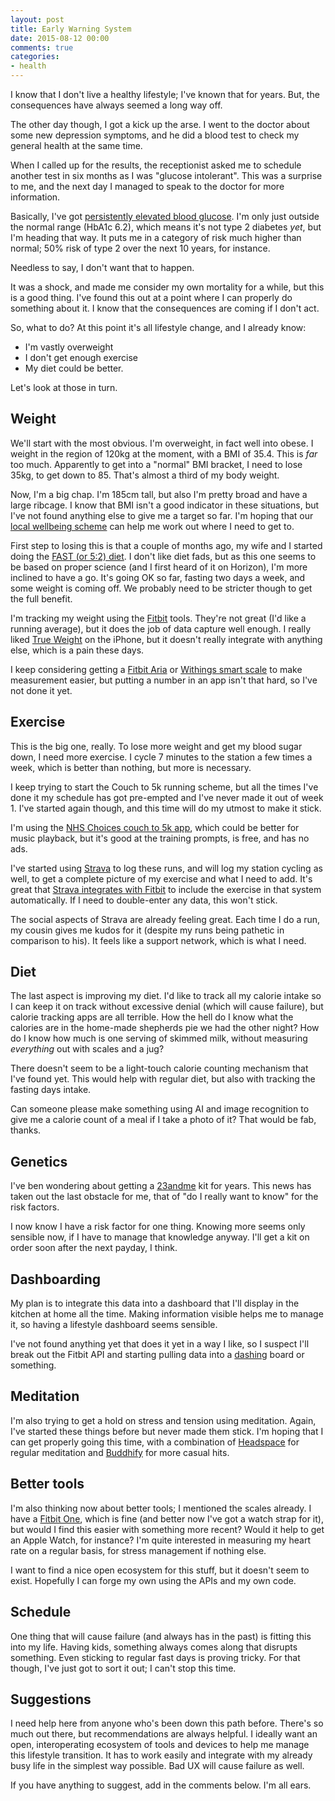 ```yaml
---
layout: post
title: Early Warning System
date: 2015-08-12 00:00
comments: true
categories:
- health
---
```


I know that I don't live a healthy lifestyle; I've known that for years. But, the consequences have always seemed a long way off.

The other day though, I got a kick up the arse. I went to the doctor about some new depression symptoms, and he did a blood test to check my general health at the same time.

When I called up for the results, the receptionist asked me to schedule another test in six months as I was "glucose intolerant". This was a surprise to me, and the next day I managed to speak to the doctor for more information.

Basically, I've got [persistently elevated blood glucose](https://en.wikipedia.org/wiki/Impaired_fasting_glucose). I'm only just outside the normal range (HbA1c 6.2), which means it's not type 2 diabetes *yet*, but I'm heading that way. It puts me in a category of risk much higher than normal; 50% risk of type 2 over the next 10 years, for instance.

Needless to say, I don't want that to happen.

It was a shock, and made me consider my own mortality for a while, but this is a good thing. I've found this out at a point where I can properly do something about it. I know that the consequences are coming if I don't act.

So, what to do? At this point it's all lifestyle change, and I already know:

* I'm vastly overweight
* I don't get enough exercise
* My diet could be better.

Let's look at those in turn.

## Weight

We'll start with the most obvious. I'm overweight, in fact well into obese. I weight in the region of 120kg at the moment, with a BMI of 35.4. This is *far* too much. Apparently to get into a "normal" BMI bracket, I need to lose 35kg, to get down to 85. That's almost a third of my body weight.

Now, I'm a big chap. I'm 185cm tall, but also I'm pretty broad and have a large ribcage. I know that BMI isn't a good indicator in these situations, but I've not found anything else to give me a target so far. I'm hoping that our [local wellbeing scheme](http://horsham.westsussexwellbeing.org.uk/) can help me work out where I need to get to.

First step to losing this is that a couple of months ago, my wife and I started doing the [FAST (or 5:2) diet](http://thefastdiet.co.uk/). I don't like diet fads, but as this one seems to be based on proper science (and I first heard of it on Horizon), I'm more inclined to have a go. It's going OK so far, fasting two days a week, and some weight is coming off. We probably need to be stricter though to get the full benefit.

I'm tracking my weight using the [Fitbit](https://www.fitbit.com/user/23W9NM) tools. They're not great (I'd like a running average), but it does the job of data capture well enough. I really liked [True Weight](https://itunes.apple.com/us/app/id287941226) on the iPhone, but it doesn't really integrate with anything else, which is a pain these days. 

I keep considering getting a [Fitbit Aria](https://www.fitbit.com/uk/aria) or [Withings smart scale](http://www2.withings.com/us/en/products/smart-body-analyzer/) to make measurement easier, but putting a number in an app isn't that hard, so I've not done it yet.

## Exercise

This is the big one, really. To lose more weight and get my blood sugar down, I need more exercise. I cycle 7 minutes to the station a few times a week, which is better than nothing, but more is necessary.

I keep trying to start the Couch to 5k running scheme, but all the times I've done it my schedule has got pre-empted and I've never made it out of week 1. I've started again though, and this time will do my utmost to make it stick.

I'm using the [NHS Choices couch to 5k app](http://www.nhs.uk/change4life/pages/couch-to-5k.aspx), which could be better for music playback, but it's good at the training prompts, is free, and has no ads.

I've started using [Strava](https://www.strava.com/athletes/floppy) to log these runs, and will log my station cycling as well, to get a complete picture of my exercise and what I need to add. It's great that [Strava integrates with Fitbit](https://blog.fitbit.com/fitbit-x-strava/) to include the exercise in that system automatically. If I need to double-enter any data, this won't stick.

The social aspects of Strava are already feeling great. Each time I do a run, my cousin gives me kudos for it (despite my runs being pathetic in comparison to his). It feels like a support network, which is what I need.

## Diet

The last aspect is improving my diet. I'd like to track all my calorie intake so I can keep it on track without excessive denial (which will cause failure), but calorie tracking apps are all terrible. How the hell do I know what the calories are in the home-made shepherds pie we had the other night? How do I know how much is one serving of skimmed milk, without measuring *everything* out with scales and a jug? 

There doesn't seem to be a light-touch calorie counting mechanism that I've found yet. This would help with regular diet, but also with tracking the fasting days intake. 

Can someone please make something using AI and image recognition to give me a calorie count of a meal if I take a photo of it? That would be fab, thanks.

## Genetics

I've ben wondering about getting a [23andme](http://23andme.co.uk/) kit for years. This news has taken out the last obstacle for me, that of "do I really want to know" for the risk factors. 

I now know I have a risk factor for one thing. Knowing more seems only sensible now, if I have to manage that knowledge anyway. I'll get a kit on order soon after the next payday, I think.

## Dashboarding

My plan is to integrate this data into a dashboard that I'll display in the kitchen at home all the time. Making information visible helps me to manage it, so having a lifestyle dashboard seems sensible.

I've not found anything yet that does it yet in a way I like, so I suspect I'll break out the Fitbit API and starting pulling data into a [dashing](https://github.com/Shopify/dashing) board or something.

## Meditation

I'm also trying to get a hold on stress and tension using meditation. Again, I've started these things before but never made them stick. I'm hoping that I can get properly going this time, with a combination of [Headspace](https://www.headspace.com/headspace-meditation-app) for regular meditation and [Buddhify](http://buddhify.com/) for more casual hits.

## Better tools

I'm also thinking now about better tools; I mentioned the scales already. I have a [Fitbit One](https://www.fitbit.com/uk/one), which is fine (and better now I've got a watch strap for it), but would I find this easier with something more recent? Would it help to get an Apple Watch, for instance? I'm quite interested in measuring my heart rate on a regular basis, for stress management if nothing else.

I want to find a nice open ecosystem for this stuff, but it doesn't seem to exist. Hopefully I can forge my own using the APIs and my own code.

## Schedule

One thing that will cause failure (and always has in the past) is fitting this into my life. Having kids, something always comes along that disrupts something. Even sticking to regular fast days is proving tricky. For that though, I've just got to sort it out; I can't stop this time.

## Suggestions

I need help here from anyone who's been down this path before. There's so much out there, but recommendations are always helpful. I ideally want an open, interoperating ecosystem of tools and devices to help me manage this lifestyle transition. It has to work easily and integrate with my already busy life in the simplest way possible. Bad UX will cause failure as well.

If you have anything to suggest, add in the comments below. I'm all ears.